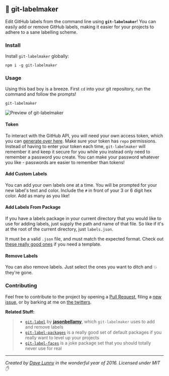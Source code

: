 ## :flags: git-labelmaker
Edit GitHub labels from the command line using **`git-labelmaker`**! You can easily add or remove GitHub labels, making it easier for your projects to adhere to a sane labelling scheme.

### Install

Install `git-labelmaker` globally:

```
npm i -g git-labelmaker
```

### Usage

Using this bad boy is a breeze. First `cd` into your git repository, run the command and follow the prompts!

```
git-labelmaker
```

![Preview of git-labelmaker](http://i.imgur.com/RhERIOq.png)

#### Token

To interact with the GitHub API, you will need your own access token, which you can [generate over here](https://github.com/settings/tokens). Make sure your token has `repo` permissions. Instead of having to enter your token each time, `git-labelmaker` will remember it and keep it secure for you while you instead only need to remember a password you create. You can make your password whatever you like - passwords are easier to remember than tokens!

#### Add Custom Labels

You can add your own labels one at a time. You will be prompted for your new label's text and color. Include the `#` in front of your 3 or 6 digit hex color. Add as many as you like!

#### Add Labels From Package

If you have a labels package in your current directory that you would like to use for adding labels, just supply the path and name of that file. So like if it's at the root of the current directory, just `labels.json`.

It must be a valid `.json` file, and must match the expected format. Check out [these really good ones](https://github.com/jasonbellamy/git-label-packages/tree/master/packages) if you need a template.

#### Remove Labels

You can also remove labels. Just select the ones you want to ditch and :boom: they're gone.

### Contributing

Feel free to contribute to the project by opening a [Pull Request](https://github.com/himynameisdave/git-labelmaker/compare), filing a [new issue](https://github.com/himynameisdave/git-labelmaker/issues/new), or by barking at me on [the twitters](https://twitter.com/dave_lunny).

**Related Stuff:**
> - [`git-label`](https://github.com/jasonbellamy/git-label) by [**jasonbellamy**](https://github.com/jasonbellamy), which `git-labelmaker` uses to add and remove labels
> - [`git-label-packages`](https://github.com/jasonbellamy/git-label-packages) is a really good set of default packages if you really want to level up your projects
> - [`git-label-faces`](https://github.com/himynameisdave/git-label-faces) is a joke package set that you should totally never use for real

---

*Created by [Dave Lunny](https://twitter.com/dave_lunny) in the wonderful year of 2016.*
*Licensed under MIT :hand:*
